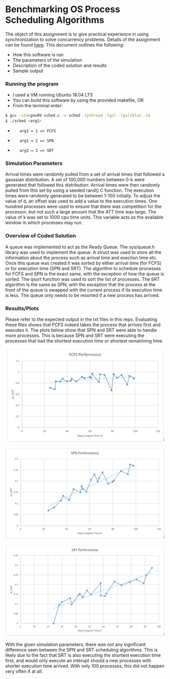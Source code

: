 # Benchmarking OS Process Scheduling Algorithms

The object of this assignment is to give practical experience in using synchronization to solve concurrency problems. Details of the assignment can be found [here](https://www.traviswpeters.com/cs460/a2). This document outlines the following:

  - How this software is run
  - The parameters of the simulation
  - Description of the coded solution and results
  - Sample output

### Running the program

- I used a VM running Ubuntu 18.04 LTS
- You can build this software by using the provided makefile, OR
- From the terminal enter: 
```sh
$ gcc -std=gnu99 sched.c -o sched -lpthread -lgsl -lgslcblas -lm
$ ./sched <arg1>
```
-        arg1 = 1 => FCFS
-        arg1 = 2 => SPN
-        arg3 = 3 => SRT


### Simulation Parameters

Arrival times were randomly pulled from a set of arrival times that followed a gaussian distribution. A set of 100,000 numbers between 0-k were generated that followed this distribution. Arrival times were then randomly pulled from this set by using a seeded rand() C function. The execution times were randomly generated to be between 1-100 initially. To adjust the value of d, an offset was used to add a value to the execution times. One hundred processes were used to ensure that there was competition for the processor, but not such a large amount that the ATT time was large. The value of k was set to 1000 cpu time units. This variable acts as the available window in which processes may run. 


### Overview of Coded Solution

A queue was implemented to act as the Ready Queue. The sys/queue.h library was used to implement the queue. A struct was used to store all the information about the process such as arrival time and exection time etc. Once this queue was created it was sorted by either arrival time (for FCFS) or for execution time (SPN and SRT). The algorithm to schedule processes for FCFS and SPN is the exact same, with the exception of how the queue is sorted. The qsort function was used to sort the list of processes. The SRT algorithm is the same as SPN, with the exception that the process at the front of the queue is swapped with the current process if its execution time is less. The queue only needs to be resorted if a new process has arrived. 


### Results/Plots

Please refer to the expected output in the txt files in this repo. Evaluating these files shows that FCFS indeed takes the process that arrives first and executes it. The plots below show that SPN and SRT were able to handle more processes. This is because SPN and SRT were executing the processes that had the shortest execution time or shortest remanining time. 

![FCFS](https://github.com/folkpark/threadsPlayground/blob/master/procScheduling/FCFS.jpg)

![SPN](https://github.com/folkpark/threadsPlayground/blob/master/procScheduling/SPN.jpg)

![SRT](https://github.com/folkpark/threadsPlayground/blob/master/procScheduling/SRT.jpg)

With the given simulation parameters, there was not any significant difference seen between the SPN and SRT scheduling algorithms. This is likely due to the fact that SRT is also executing the shortest execution time first, and would only execute an interupt should a new processes with shorter execution time arrived. With only 100 processes, this did not happen very often if at all. 